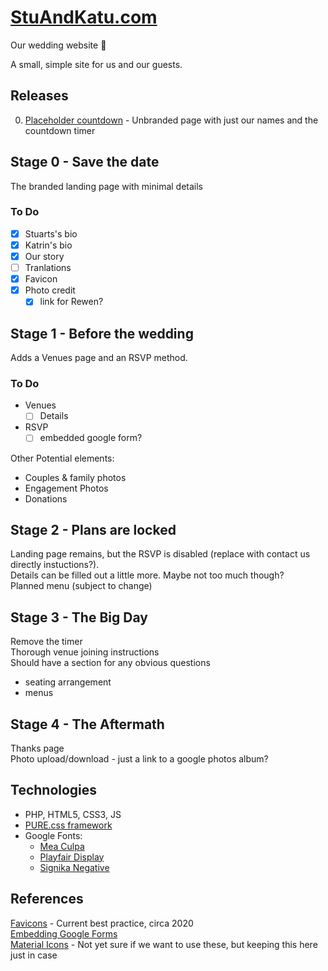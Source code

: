 # [StuAndKatu.com](https://stuandkatu.com)

Our wedding website 💍

A small, simple site for us and our guests.

## Releases

0. [Placeholder countdown](https://github.com/solpyro/wedding/releases/tag/0.1.2) - Unbranded page with just our names and the countdown timer

## Stage 0 - Save the date

The branded landing page with minimal details

### To Do

- [x] Stuarts's bio
- [x] Katrin's bio
- [x] Our story
- [ ] Tranlations
- [x] Favicon
- [x] Photo credit
    - [x] link for Rewen?

## Stage 1 - Before the wedding

Adds a Venues page and an RSVP method.

### To Do

- Venues
    - [ ] Details
- RSVP
    - [ ] embedded google form?

Other Potential elements:
- Couples & family photos
- Engagement Photos
- Donations

## Stage 2 - Plans are locked

Landing page remains, but the RSVP is disabled (replace with contact us directly instuctions?).  
Details can be filled out a little more. Maybe not too much though?  
Planned menu (subject to change)  

## Stage 3 - The Big Day

Remove the timer  
Thorough venue joining instructions  
Should have a section for any obvious questions  

- seating arrangement
- menus

## Stage 4 - The Aftermath

Thanks page  
Photo upload/download - just a link to a google photos album?

## Technologies

- PHP, HTML5, CSS3, JS
- [PURE.css framework](https://purecss.io/)
- Google Fonts:
	- [Mea Culpa](https://fonts.google.com/specimen/Mea+Culpa)
    - [Playfair Display](https://fonts.google.com/specimen/Playfair+Display)
    - [Signika Negative](https://fonts.google.com/specimen/Signika+Negative)

## References

[Favicons](https://www.codegrepper.com/code-examples/html/meta+icon+html) - Current best practice, circa 2020  
[Embedding Google Forms](https://paperform.co/blog/embed-google-form/)  
[Material Icons](https://developers.google.com/fonts/docs/material_icons#setup_method_1_using_via_google_fonts) - Not yet sure if we want to use these, but keeping this here just in case  
